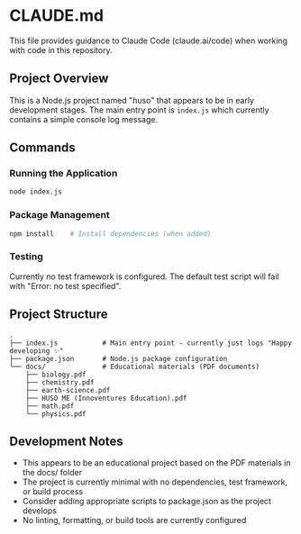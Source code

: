 # CLAUDE.md

This file provides guidance to Claude Code (claude.ai/code) when working with code in this repository.

## Project Overview

This is a Node.js project named "huso" that appears to be in early development stages. The main entry point is `index.js` which currently contains a simple console log message.

## Commands

### Running the Application
```bash
node index.js
```

### Package Management
```bash
npm install    # Install dependencies (when added)
```

### Testing
Currently no test framework is configured. The default test script will fail with "Error: no test specified".

## Project Structure

```
.
├── index.js           # Main entry point - currently just logs "Happy developing ✨"
├── package.json       # Node.js package configuration
└── docs/              # Educational materials (PDF documents)
    ├── biology.pdf
    ├── chemistry.pdf
    ├── earth-science.pdf
    ├── HUSO ME (Innoventures Education).pdf
    ├── math.pdf
    └── physics.pdf
```

## Development Notes

- This appears to be an educational project based on the PDF materials in the docs/ folder
- The project is currently minimal with no dependencies, test framework, or build process
- Consider adding appropriate scripts to package.json as the project develops
- No linting, formatting, or build tools are currently configured